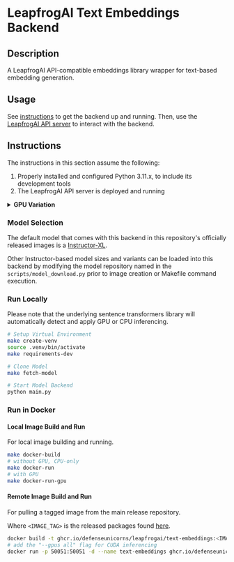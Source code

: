 # LeapfrogAI Text Embeddings Backend

## Description

A LeapfrogAI API-compatible embeddings library wrapper for text-based embedding generation.

## Usage

See [instructions](#instructions) to get the backend up and running. Then, use the [LeapfrogAI API server](https://github.com/defenseunicorns/leapfrogai-api) to interact with the backend.

## Instructions

The instructions in this section assume the following:

1. Properly installed and configured Python 3.11.x, to include its development tools
2. The LeapfrogAI API server is deployed and running

<details>
<summary><b>GPU Variation</b></summary>
<br/>
The following are additional assumptions for GPU inferencing:

3. You have properly installed one or more NVIDIA GPUs and GPU drivers
4. You have properly installed and configured the [cuda-toolkit](https://developer.nvidia.com/cuda-toolkit) and [nvidia-container-toolkit](https://docs.nvidia.com/datacenter/cloud-native/container-toolkit/latest/index.html)
</details>

### Model Selection

The default model that comes with this backend in this repository's officially released images is a [Instructor-XL](https://huggingface.co/hkunlp/instructor-xl).

Other Instructor-based model sizes and variants can be loaded into this backend by modifying the model repository named in the `scripts/model_download.py` prior to image creation or Makefile command execution.

### Run Locally

Please note that the underlying sentence transformers library will automatically detect and apply GPU or CPU inferencing.

```bash
# Setup Virtual Environment
make create-venv
source .venv/bin/activate
make requirements-dev

# Clone Model
make fetch-model

# Start Model Backend
python main.py
```

### Run in Docker

#### Local Image Build and Run

For local image building and running.

```bash
make docker-build
# without GPU, CPU-only
make docker-run
# with GPU
make docker-run-gpu
```

#### Remote Image Build and Run

For pulling a tagged image from the main release repository.

Where `<IMAGE_TAG>` is the released packages found [here](https://github.com/orgs/defenseunicorns/packages/container/package/leapfrogai%2Fembeddings).

```bash
docker build -t ghcr.io/defenseunicorns/leapfrogai/text-embeddings:<IMAGE_TAG> .
# add the "--gpus all" flag for CUDA inferencing
docker run -p 50051:50051 -d --name text-embeddings ghcr.io/defenseunicorns/leapfrogai/text-embeddings:<IMAGE_TAG>
```
